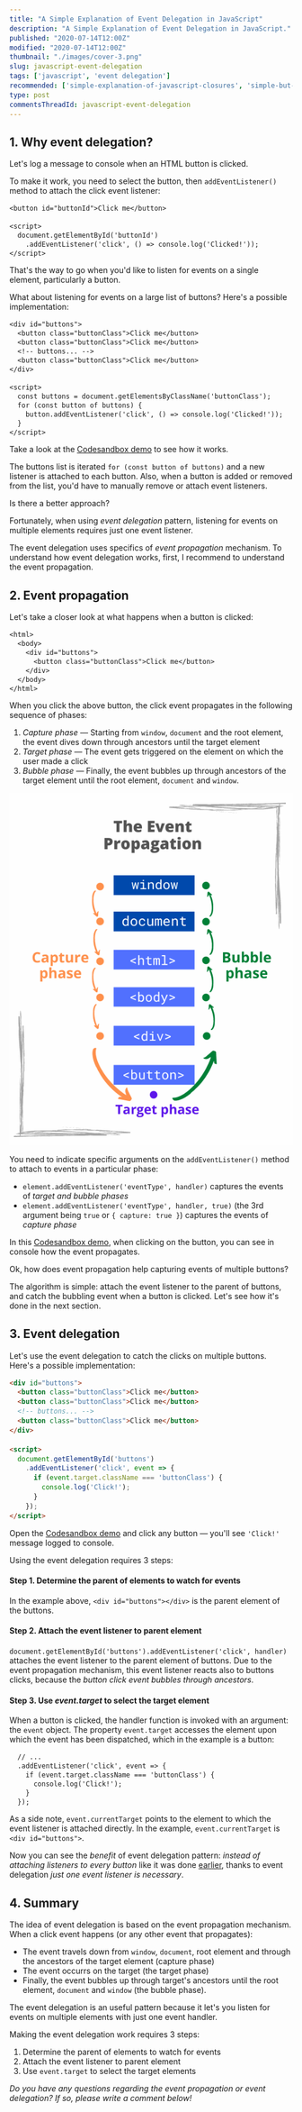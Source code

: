 ```yaml
---
title: "A Simple Explanation of Event Delegation in JavaScript"
description: "A Simple Explanation of Event Delegation in JavaScript."
published: "2020-07-14T12:00Z"
modified: "2020-07-14T12:00Z"
thumbnail: "./images/cover-3.png"
slug: javascript-event-delegation
tags: ['javascript', 'event delegation']
recommended: ['simple-explanation-of-javascript-closures', 'simple-but-tricky-javascript-interview-questions']
type: post
commentsThreadId: javascript-event-delegation
---
```


## 1. Why event delegation?

Let's log a message to console when an HTML button is clicked.  

To make it work, you need to select the button, then `addEventListener()` method to attach the click event listener:

```html{5}
<button id="buttonId">Click me</button>

<script>
  document.getElementById('buttonId')
    .addEventListener('click', () => console.log('Clicked!'));
</script>
```

That's the way to go when you'd like to listen for events on a single element, particularly a button.   

What about listening for events on a large list of buttons? Here's a <span id="many-event-listeners">possible implementation</span>:

```html{10-13}
<div id="buttons">
  <button class="buttonClass">Click me</button>
  <button class="buttonClass">Click me</button>
  <!-- buttons... -->
  <button class="buttonClass">Click me</button>
</div>

<script>
  const buttons = document.getElementsByClassName('buttonClass');
  for (const button of buttons) {
    button.addEventListener('click', () => console.log('Clicked!'));
  }
</script>
```

Take a look at the [Codesandbox demo](https://codesandbox.io/s/infallible-archimedes-6feob?file=/index.html) to see how it works.  

The buttons list is iterated `for (const button of buttons)` and a new listener is attached to each button. Also, when a button is added or removed from the list, you'd have to manually remove or attach event listeners.  

Is there a better approach?

Fortunately, when using *event delegation* pattern, listening for events on multiple elements requires just one event listener.  

The event delegation uses specifics of *event propagation* mechanism. To understand how event delegation works, first, I recommend to understand the event propagation.  

## 2. Event propagation

Let's take a closer look at what happens when a button is clicked:

```html{4}
<html>
  <body>
    <div id="buttons">
      <button class="buttonClass">Click me</button>
    </div>
  </body>
</html>
```

When you click the above button, the click event propagates in the following sequence of phases: 

1. *Capture phase* &mdash; Starting from `window`, `document` and the root element, the event dives down through ancestors until the target element
2. *Target phase* &mdash; The event gets triggered on the element on which the user made a click
3. *Bubble phase* &mdash; Finally, the event bubbles up through ancestors of the target element until the root element, `document` and `window`.  

![JavaScript Event Propagation](./images/javascript-event-propagation-4.png)

You need to indicate specific arguments on the `addEventListener()` method to attach to events in a particular phase:

* `element.addEventListener('eventType', handler)` captures the events of *target and bubble phases*  
* `element.addEventListener('eventType', handler, true)` (the 3rd argument being `true` or `{ capture: true }`) captures the events of *capture phase*  

In this [Codesandbox demo](https://codesandbox.io/s/event-propagation-example-71yvl?file=/src/index.js), when clicking on the button, you can see in console how the event propagates.  

Ok, how does event propagation help capturing events of multiple buttons? 

The algorithm is simple: attach the event listener to the parent of buttons, and catch the bubbling event when a button is clicked. Let's see how it's done in the next section.  

## 3. Event delegation

Let's use the event delegation to catch the clicks on multiple buttons. Here's a possible implementation:

```html
<div id="buttons">
  <button class="buttonClass">Click me</button>
  <button class="buttonClass">Click me</button>
  <!-- buttons... -->
  <button class="buttonClass">Click me</button>
</div>

<script>
  document.getElementById('buttons')
    .addEventListener('click', event => {
      if (event.target.className === 'buttonClass') {
        console.log('Click!');
      }
    });
</script>
```

Open the [Codesandbox demo](https://codesandbox.io/s/event-delegation-example-6y6gc?file=/index.html) and click any button &mdash; you'll see `'Click!'` message logged to console.  

Using the event delegation requires 3 steps:

#### Step 1. Determine the parent of elements to watch for events

In the example above, `<div id="buttons"></div>` is the parent element of the buttons.  

#### Step 2. Attach the event listener to parent element

`document.getElementById('buttons').addEventListener('click', handler)` attaches the event listener to the parent element of buttons. Due to the event propagation mechanism, this event listener reacts also to buttons clicks, because the *button click event bubbles through ancestors*.  

#### Step 3. Use *event.target* to select the target element

When a button is clicked, the handler function is invoked with an argument: the `event` object. The property `event.target` accesses the element upon which the event has been dispatched, which in the example is a button: 

```javascript{3}
  // ...
  .addEventListener('click', event => {
    if (event.target.className === 'buttonClass') {
      console.log('Click!');
    }
  });
```

As a side note, `event.currentTarget` points to the element to which the event listener is attached directly. In the example, `event.currentTarget` is `<div id="buttons">`.  

Now you can see the *benefit* of event delegation pattern: *instead of attaching listeners to every button* like it was done [earlier](#many-event-listeners), thanks to event delegation *just one event listener is necessary*.  

## 4. Summary

The idea of event delegation is based on the event propagation mechanism. When a click event happens (or any other event that propagates):

* The event travels down from `window`, `document`, root element and through the ancestors of the target element (capture phase)
* The event occurrs on the target (the target phase) 
* Finally, the event bubbles up through target's ancestors until the root element, `document` and `window` (the bubble phase).  

The event delegation is an useful pattern because it let's you listen for events on multiple elements with just one event handler.  

Making the event delegation work requires 3 steps:

1. Determine the parent of elements to watch for events
2. Attach the event listener to parent element
3. Use `event.target` to select the target elements

*Do you have any questions regarding the event propagation or event delegation? If so, please write a comment below!*